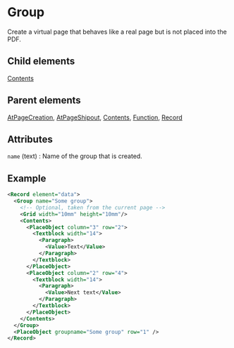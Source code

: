 # Group



Create a virtual page that behaves like a real page but is not placed into the PDF.



##  Child elements

[Contents](../contents.md)

##  Parent elements

[AtPageCreation](../atpagecreation.md), [AtPageShipout](../atpageshipout.md), [Contents](../contents.md), [Function](../function.md), [Record](../record.md)


## Attributes



`name` (text)
:   Name of the group that is created.




## Example

```xml
<Record element="data">
  <Group name="Some group">
    <!-- Optional, taken from the current page -->
    <Grid width="10mm" height="10mm"/>
    <Contents>
      <PlaceObject column="3" row="2">
        <Textblock width="14">
          <Paragraph>
            <Value>Text</Value>
          </Paragraph>
        </Textblock>
      </PlaceObject>
      <PlaceObject column="2" row="4">
        <Textblock width="14">
          <Paragraph>
            <Value>Next text</Value>
          </Paragraph>
        </Textblock>
      </PlaceObject>
    </Contents>
  </Group>
  <PlaceObject groupname="Some group" row="1" />
</Record>

```





